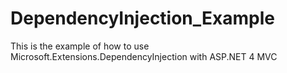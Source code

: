 # DependencyInjection_Example
This is the example of how to use Microsoft.Extensions.DependencyInjection with ASP.NET 4 MVC

